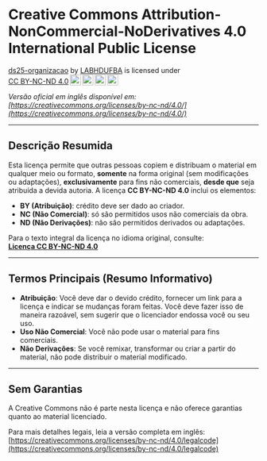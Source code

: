 Creative Commons Attribution-NonCommercial-NoDerivatives 4.0 International Public License
=======================================================================================

<p xmlns:cc="http://creativecommons.org/ns#" xmlns:dct="http://purl.org/dc/terms/"><a property="dct:title" rel="cc:attributionURL" href="https://github.com/LABHDUFBA/organizacao-ds">ds25-organizacao</a> by <a rel="cc:attributionURL dct:creator" property="cc:attributionName" href="https://labhdufba.github.io/">LABHDUFBA</a> is licensed under <a href="https://creativecommons.org/licenses/by-nc-nd/4.0/?ref=chooser-v1" target="_blank" rel="license noopener noreferrer" style="display:inline-block;">CC BY-NC-ND 4.0<img style="height:22px!important;margin-left:3px;vertical-align:text-bottom;" src="https://mirrors.creativecommons.org/presskit/icons/cc.svg?ref=chooser-v1" alt=""><img style="height:22px!important;margin-left:3px;vertical-align:text-bottom;" src="https://mirrors.creativecommons.org/presskit/icons/by.svg?ref=chooser-v1" alt=""><img style="height:22px!important;margin-left:3px;vertical-align:text-bottom;" src="https://mirrors.creativecommons.org/presskit/icons/nc.svg?ref=chooser-v1" alt=""><img style="height:22px!important;margin-left:3px;vertical-align:text-bottom;" src="https://mirrors.creativecommons.org/presskit/icons/nd.svg?ref=chooser-v1" alt=""></a></p> 

*Versão oficial em inglês disponível em: [https://creativecommons.org/licenses/by-nc-nd/4.0/](https://creativecommons.org/licenses/by-nc-nd/4.0/)*

---

## Descrição Resumida

Esta licença permite que outras pessoas copiem e distribuam o material em qualquer meio ou formato, **somente** na forma original (sem modificações ou adaptações), **exclusivamente** para fins não comerciais, **desde que** seja atribuída a devida autoria. A licença **CC BY-NC-ND 4.0** inclui os elementos:

- **BY (Atribuição)**: crédito deve ser dado ao criador.
- **NC (Não Comercial)**: só são permitidos usos não comerciais da obra.
- **ND (Não Derivações)**: não são permitidos derivados ou adaptações.

Para o texto integral da licença no idioma original, consulte:  
[**Licença CC BY-NC-ND 4.0**](https://creativecommons.org/licenses/by-nc-nd/4.0/)

---

## Termos Principais (Resumo Informativo)

- **Atribuição**: Você deve dar o devido crédito, fornecer um link para a licença e indicar se mudanças foram feitas. Você deve fazer isso de maneira razoável, sem sugerir que o licenciador endossa você ou seu uso.  
- **Uso Não Comercial**: Você não pode usar o material para fins comerciais.  
- **Não Derivações**: Se você remixar, transformar ou criar a partir do material, não pode distribuir o material modificado.  

---

## Sem Garantias

A Creative Commons não é parte nesta licença e não oferece garantias quanto ao material licenciado.  

Para mais detalhes legais, leia a versão completa em inglês:  
[https://creativecommons.org/licenses/by-nc-nd/4.0/legalcode](https://creativecommons.org/licenses/by-nc-nd/4.0/legalcode)

